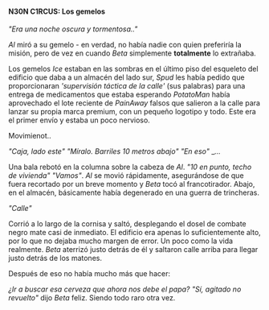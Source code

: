 #### N30N C1RCUS: Los gemelos
  
 _"Era una noche oscura y tormentosa.."_
  
 _Al_ miró a su gemelo - en verdad, no había nadie con quien preferiría la misión, pero de vez en cuando _Beta_ simplemente **totalmente** lo extrañaba.
  
 Los gemelos _Ice_ estaban en las sombras en el último piso del esqueleto del edificio que daba a un almacén del lado sur, _Spud_ les había pedido que proporcionaran _'supervisión táctica de la calle'_ (sus palabras) para una entrega de medicamentos que estaba  esperando  _PotatoMan_ había aprovechado el lote reciente de _PainAway_ falsos que salieron a la calle para lanzar su propia marca premium, con un pequeño logotipo y todo.  Este era el primer envío y estaba un poco nervioso.
  
 Movimienot..

 _"Caja, lado este"_
 _"Míralo. Barriles 10 metros abajo"_
 _"En eso"_
 __..._
  
 Una bala rebotó en la columna sobre la cabeza de _Al_.  _"10 en punto, techo de vivienda"_ _"Vamos"_.  _Al_ se movió rápidamente, asegurándose de que fuera recortado por un breve momento y _Beta_ tocó al francotirador.  Abajo, en el almacén, básicamente había degenerado en una guerra de trincheras.
  
 _"Calle"_
  
 Corrió a lo largo de la cornisa y saltó, desplegando el dosel de combate negro mate casi de inmediato.  El edificio era apenas lo suficientemente alto, por lo que no dejaba mucho margen de error.  Un poco como la vida realmente.  _Beta_ aterrizó justo detrás de él y saltaron calle arriba para llegar justo detrás de los matones.
  
 Después de eso no había mucho más que hacer:
  
 _¿Ir a buscar esa cerveza que ahora nos debe el papa?_
 _"Sí, agitado no revuelto"_ dijo _Beta_ feliz.  Siendo todo raro otra vez.
